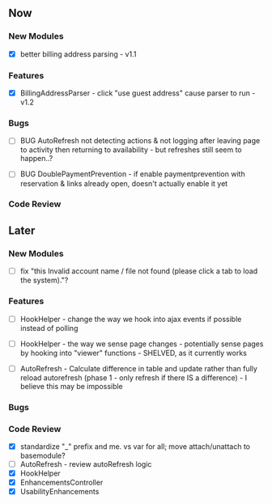 ## Now


### New Modules
- [X] better billing address parsing - v1.1


### Features
- [X] BillingAddressParser - click "use guest address" cause parser to run - v1.2

 
### Bugs
- [ ] BUG AutoRefresh not detecting actions & not logging after leaving page to activity then returning to availability - but refreshes still seem to happen..?
- [ ] BUG DoublePaymentPrevention - if enable paymentprevention with reservation & links already open, doesn't actually enable it yet	

 
### Code Review



## Later


### New Modules
- [ ] fix "this Invalid account name / file not found (please click a tab to load the system)."?


### Features
- [ ] HookHelper - change the way we hook into ajax events if possible instead of polling
- [ ] HookHelper - the way we sense page changes - potentially sense pages by hooking into "viewer" functions - SHELVED, as it currently works 
- [ ] AutoRefresh - Calculate difference in table and update rather than fully reload autorefresh (phase 1 - only refresh if there IS a difference) - I believe this may be impossible


### Bugs


### Code Review
- [X] standardize "_" prefix and me. vs var for all; move attach/unattach to basemodule?
- [ ] AutoRefresh - review autoRefresh logic
- [X] HookHelper
- [X] EnhancementsController
- [X] UsabilityEnhancements